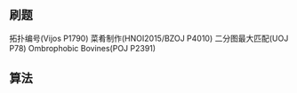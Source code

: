# 
## 刷题
拓扑编号(Vijos P1790)
菜肴制作(HNOI2015/BZOJ P4010)
二分图最大匹配(UOJ P78)
Ombrophobic Bovines(POJ P2391)

## 算法
